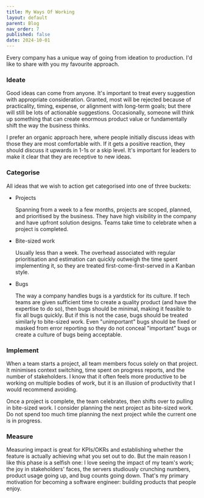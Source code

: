 ```yaml
---
title: My Ways Of Working
layout: default
parent: Blog
nav_order: 7
published: false
date: 2024-10-01
---
```


<!-- Take home message: practical recommendation for tech company process -->

Every company has a unique way of going from ideation to production. I'd like to share with you my favourite approach.

### Ideate

Good ideas can come from anyone. It's important to treat every suggestion with appropriate consideration. Granted, most will be rejected because of practicality, timing, expense, or alignment with long-term goals; but there will still be lots of actionable suggestions. Occasionally, someone will think up something that can create enormous product value or fundamentally shift the way the business thinks.

I prefer an organic approach here, where people initially discuss ideas with those they are most comfortable with. If it gets a positive reaction, they should discuss it upwards in 1-1s or a skip level. It's important for leaders to make it clear that they are receptive to new ideas.

### Categorise

All ideas that we wish to action get categorised into one of three buckets:
- Projects

  Spanning from a week to a few months, projects are scoped, planned, and prioritised by the business. They have high visibility in the company and have upfront solution designs. Teams take time to celebrate when a project is completed.

- Bite-sized work

  Usually less than a week. The overhead associated with regular prioritisation and estimation can quickly outweigh the time spent implementing it, so they are treated first-come-first-served in a Kanban style.

- Bugs

  The way a company handles bugs is a yardstick for its culture. If tech teams are given sufficient time to create a quality product (and have the expertise to do so), then bugs should be minimal, making it feasible to fix all bugs quickly. But if this is not the case, bugs should be treated similarly to bite-sized work. Even "unimportant" bugs should be fixed or masked from error reporting so they do not conceal "important" bugs or create a culture of bugs being acceptable.

### Implement

When a team starts a project, all team members focus solely on that project. It minimises context switching, time spent on progress reports, and the number of stakeholders. I know that it often feels more productive to be working on multiple bodies of work, but it is an illusion of productivity that I would recommend avoiding.

Once a project is complete, the team celebrates, then shifts over to pulling in bite-sized work. I consider planning the next project as bite-sized work. Do not spend too much time planning the next project while the current one is in progress.

### Measure

Measuring impact is great for KPIs/OKRs and establishing whether the feature is actually achieving what you set out to do. But the main reason I like this phase is a selfish one: I love seeing the impact of my team's work; the joy in stakeholders' faces, the servers studiously crunching numbers, product usage going up, and bug counts going down. That's my primary motivation for becoming a software engineer: building products that people enjoy.




